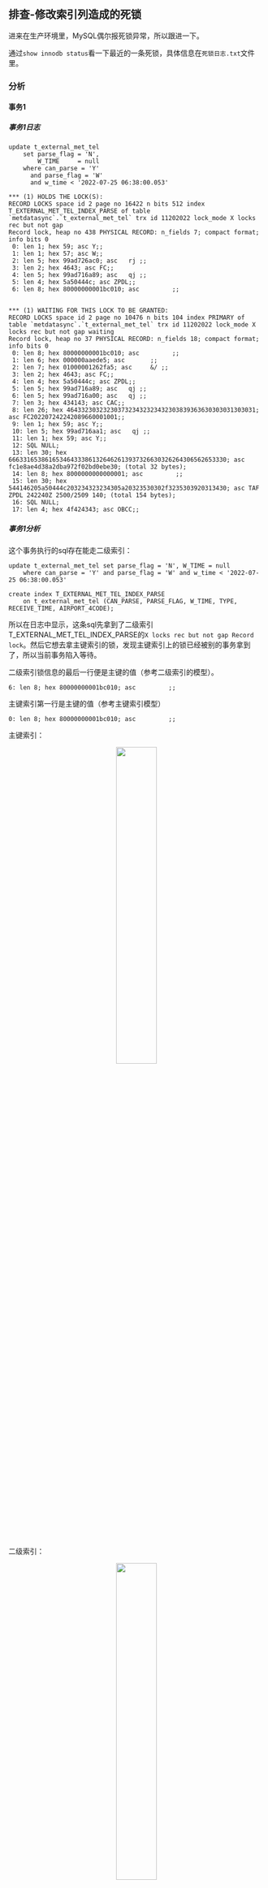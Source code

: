 ## 排查-修改索引列造成的死锁

进来在生产环境里，MySQL偶尔报死锁异常，所以跟进一下。

通过`show innodb status`看一下最近的一条死锁，具体信息在`死锁日志.txt`文件里。

### 分析

#### 事务1

##### 事务1日志

```
update t_external_met_tel
    set parse_flag = 'N',
        W_TIME     = null
    where can_parse = 'Y'
      and parse_flag = 'W'
      and w_time < '2022-07-25 06:38:00.053'

*** (1) HOLDS THE LOCK(S):
RECORD LOCKS space id 2 page no 16422 n bits 512 index T_EXTERNAL_MET_TEL_INDEX_PARSE of table `metdatasync`.`t_external_met_tel` trx id 11202022 lock_mode X locks rec but not gap
Record lock, heap no 438 PHYSICAL RECORD: n_fields 7; compact format; info bits 0
 0: len 1; hex 59; asc Y;;
 1: len 1; hex 57; asc W;;
 2: len 5; hex 99ad726ac0; asc   rj ;;
 3: len 2; hex 4643; asc FC;;
 4: len 5; hex 99ad716a89; asc   qj ;;
 5: len 4; hex 5a50444c; asc ZPDL;;
 6: len 8; hex 80000000001bc010; asc         ;;


*** (1) WAITING FOR THIS LOCK TO BE GRANTED:
RECORD LOCKS space id 2 page no 10476 n bits 104 index PRIMARY of table `metdatasync`.`t_external_met_tel` trx id 11202022 lock_mode X locks rec but not gap waiting
Record lock, heap no 37 PHYSICAL RECORD: n_fields 18; compact format; info bits 0
 0: len 8; hex 80000000001bc010; asc         ;;
 1: len 6; hex 000000aaede5; asc       ;;
 2: len 7; hex 01000001262fa5; asc     &/ ;;
 3: len 2; hex 4643; asc FC;;
 4: len 4; hex 5a50444c; asc ZPDL;;
 5: len 5; hex 99ad716a89; asc   qj ;;
 6: len 5; hex 99ad716a00; asc   qj ;;
 7: len 3; hex 434143; asc CAC;;
 8: len 26; hex 4643323032323037323432323432303839363630303031303031; asc FC202207242242089660001001;;
 9: len 1; hex 59; asc Y;;
 10: len 5; hex 99ad716aa1; asc   qj ;;
 11: len 1; hex 59; asc Y;;
 12: SQL NULL;
 13: len 30; hex 666331653861653464333861326462613937326630326264306562653330; asc fc1e8ae4d38a2dba972f02bd0ebe30; (total 32 bytes);
 14: len 8; hex 8000000000000001; asc         ;;
 15: len 30; hex 544146205a50444c203234323234305a20323530302f3235303920313430; asc TAF ZPDL 242240Z 2500/2509 140; (total 154 bytes);
 16: SQL NULL;
 17: len 4; hex 4f424343; asc OBCC;;
```

##### 事务1分析

这个事务执行的sql存在能走二级索引：

```mysql
update t_external_met_tel set parse_flag = 'N', W_TIME = null 
	where can_parse = 'Y' and parse_flag = 'W' and w_time < '2022-07-25 06:38:00.053'
```

```mysql
create index T_EXTERNAL_MET_TEL_INDEX_PARSE
    on t_external_met_tel (CAN_PARSE, PARSE_FLAG, W_TIME, TYPE, RECEIVE_TIME, AIRPORT_4CODE);
```

所以在日志中显示，这条sql先拿到了二级索引T_EXTERNAL_MET_TEL_INDEX_PARSE的`X locks rec but not gap Record lock`。然后它想去拿主键索引的锁，发现主键索引上的锁已经被别的事务拿到了，所以当前事务陷入等待。

二级索引锁信息的最后一行便是主键的值（参考二级索引的模型）。

```
6: len 8; hex 80000000001bc010; asc         ;;
```

主键索引第一行是主键的值（参考主键索引模型）

```
0: len 8; hex 80000000001bc010; asc         ;;
```

主键索引：

<div align="center"><img style="width:40%; " src="./images/Snipaste_2022-11-14_10-56-39.png" /></div>

二级索引：

<div align="center"><img style="width:40%; " src="./images/Snipaste_2022-11-14_10-57-01.png" /></div>

#### 事务2

##### 事务2日志

```
update t_external_met_tel set parse_flag = 'Y',
     
      w_time = null
     
     
    where sqc in
     (  
      1818640
     )

*** (2) HOLDS THE LOCK(S):
RECORD LOCKS space id 2 page no 10476 n bits 104 index PRIMARY of table `metdatasync`.`t_external_met_tel` trx id 11202021 lock_mode X locks rec but not gap
Record lock, heap no 37 PHYSICAL RECORD: n_fields 18; compact format; info bits 0
 0: len 8; hex 80000000001bc010; asc         ;;
 1: len 6; hex 000000aaede5; asc       ;;
 2: len 7; hex 01000001262fa5; asc     &/ ;;
 3: len 2; hex 4643; asc FC;;
 4: len 4; hex 5a50444c; asc ZPDL;;
 5: len 5; hex 99ad716a89; asc   qj ;;
 6: len 5; hex 99ad716a00; asc   qj ;;
 7: len 3; hex 434143; asc CAC;;
 8: len 26; hex 4643323032323037323432323432303839363630303031303031; asc FC202207242242089660001001;;
 9: len 1; hex 59; asc Y;;
 10: len 5; hex 99ad716aa1; asc   qj ;;
 11: len 1; hex 59; asc Y;;
 12: SQL NULL;
 13: len 30; hex 666331653861653464333861326462613937326630326264306562653330; asc fc1e8ae4d38a2dba972f02bd0ebe30; (total 32 bytes);
 14: len 8; hex 8000000000000001; asc         ;;
 15: len 30; hex 544146205a50444c203234323234305a20323530302f3235303920313430; asc TAF ZPDL 242240Z 2500/2509 140; (total 154 bytes);
 16: SQL NULL;
 17: len 4; hex 4f424343; asc OBCC;;


*** (2) WAITING FOR THIS LOCK TO BE GRANTED:
RECORD LOCKS space id 2 page no 16422 n bits 512 index T_EXTERNAL_MET_TEL_INDEX_PARSE of table `metdatasync`.`t_external_met_tel` trx id 11202021 lock_mode X locks rec but not gap waiting
Record lock, heap no 438 PHYSICAL RECORD: n_fields 7; compact format; info bits 0
 0: len 1; hex 59; asc Y;;
 1: len 1; hex 57; asc W;;
 2: len 5; hex 99ad726ac0; asc   rj ;;
 3: len 2; hex 4643; asc FC;;
 4: len 5; hex 99ad716a89; asc   qj ;;
 5: len 4; hex 5a50444c; asc ZPDL;;
 6: len 8; hex 80000000001bc010; asc         ;;
```

##### 事务2分析

这条SQL是走主键索引更新数据的。可以看到它已经拿到了主键索引上的锁，想去拿二级索引上的锁。

主键索引第一行是主键的值（参考主键索引模型）

```
 0: len 8; hex 80000000001bc010; asc         ;;
```

二级索引锁信息的最后一行便是主键的值（参考二级索引的模型）。
```
 6: len 8; hex 80000000001bc010; asc         ;;
```

所以可以得到，这两个事务死锁了。

这里需要注意一点，就是为什么事务二回去拿二级索引的锁。因为这条sql更新的字段在二级索引中：

```mysql
update t_external_met_tel set parse_flag = 'Y', w_time = null where sqc in (1818640)
```

```mysql
create index T_EXTERNAL_MET_TEL_INDEX_PARSE
    on t_external_met_tel (CAN_PARSE, PARSE_FLAG, W_TIME, TYPE, RECEIVE_TIME, AIRPORT_4CODE);
```

**我的理解是由于二级索引的值被修改了，所以会进行B+树的调整，在修改前需要拿到这个节点的锁防止别的事务再修改这个节点。**

### 解决方案

#### 业务逻辑

表里有一些待解析的原始数据，

- 定时任务1（xxl-job分片调度）不断的查询解析，然后标记此数据已被解析：

```mysql
update t_external_met_tel set parse_flag = 'Y', w_time = null where sqc in (1818640)
```

- 每条数据的解析正常情况下是200ms，查询出来的数据被标记为W来告知其他节点不要解析这条数据，但是由于解析过程可能会中断，定时任务2会将超过5分钟还没有解析完成的数据重新标记为未解析状态。

```mysql
update t_external_met_tel set parse_flag = 'N', W_TIME = null 
	where can_parse = 'Y' and parse_flag = 'W' and w_time < '2022-07-25 06:38:00.053'
```

#### 改造定时任务2的实现

由于parse_flag是索引的字段，而且改造索引很麻烦（涉及到多个sql），所以定时任务1的加锁（先加二级锁，再加主键锁）保持不变。定时任务2改造为两条sql：

```mysql
select sqc
from t_external_met_tel
where can_parse = 'Y' and parse_flag = 'W' and w_time < '2022-07-25 06:38:00.053'
```

```mysql
update t_external_met_tel
set parse_flag = 'N', W_TIME = null
where sqc in XXX
```

这样定时任务2在update的时候就不会再拿二级索引的锁了。

**需要注意，在多个事务同时in list的时候，需要对in集合中的sqc进行同向排序来解决循环加锁以至于死锁的问题。**



### 分析修改索引列的加锁情况

我们建一张表，表里sqc是主键，同时对module_name做了索引。如下：

```sql
create table t_module
(
    sqc              bigint       not null
        primary key,
    module_code      varchar(50)  not null,
    module_name      varchar(50)  not null,
    access_type      varchar(1)   not null,
    show_type        varchar(2)   null,
    response_to_type varchar(1)   not null,
    parent_sqc       bigint       not null,
    action           varchar(100) not null,
    status           varchar(1)   not null
)
    charset = utf8mb4;

create index t_module_idx_module_name
    on t_module (module_name desc);
```

表里有一条数据

```
10000,quanxianguanli,权限管理,R,N,C,0,/quanxianguanli,A
```

我们先在RC模式下写一个更新语句，不提交。

```sql
update t_module set module_name = 'test_index' where sqc = 10000;
```

此时，查询锁的情况：

```sql
-- 当前出现的锁
select ENGINE,
       ENGINE_LOCK_ID,
       ENGINE_TRANSACTION_ID,
       THREAD_ID,
       EVENT_ID,
       INDEX_NAME,
       OBJECT_INSTANCE_BEGIN,
       LOCK_TYPE,
       LOCK_MODE,
       LOCK_STATUS,
       LOCK_DATA
from performance_schema.data_locks;
```

结果如下：

<img width = "100%" div align = center  src = "./images/Snipaste_2023-11-05_22-06-37.png" />

可以看到，此时加了两把锁：一把是意向锁，与我们分析的问题无关；一把是行锁，锁住的数据是10000。但没有看到对module_name加的锁，难道之前的猜测不对？接着看下去。

我又开了一个事务，进行for update查询：

```sql
select * from t_module where module_name = 'test_index' for update;
```

再查询锁的情况：

<img width = "100%" div align = center  src = "./images/Snipaste_2023-11-05_22-10-40.png" />

这一次我们就看见了，在事务517里，其获得了`'test_index',10000`这一把锁。而for update对应的518事务在等待这把锁。这说明当索引列被修改时确实会加锁，只是mysql做了延迟处理，在真正遇到锁冲突的时候才会加锁，而不是在第一次修改的时候就对索引列加锁（从上面517事务的`'test_index',10000`锁是被THREAD_ID获取的也可以证实这一点）。

module_name字段从`权限管理`修改到`test_index`时，除了`test_index`这个节点会被加锁，`权限管理`这个节点也会被加锁。

执行下面的for update语句（刚才的for update因为获取不到锁，已经回滚了）：

```sql
select * from t_module where module_name = '权限管理' for update;
```

<img width = "100%" div align = center  src = "./images/Snipaste_2023-11-05_22-17-11.png" />

可以看到，此时517事务，获得了三把行锁。第一把锁是主键索引的10000，第二把锁是之前执行for update语句时获得的t_module_idx_module_name的`'test_index',10000`，第三把锁是本次执行for update语句时获得的t_module_idx_module_name的`'权限管理',10000`。

从以上的分析可以看出，当修改索引列时，修改前的值和修改后的值都会被加锁。



## 参考

1. [MySQL加锁分析 | Yilun Fan's Blog (fanyilun.me)](http://www.fanyilun.me/2017/04/20/MySQL加锁分析/#5-对索引键值有修改)







